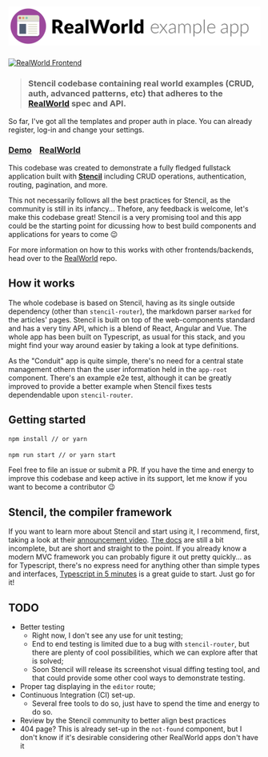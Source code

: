 # ![RealWorld Example App](logo.png)

[![RealWorld Frontend](https://img.shields.io/badge/realworld-frontend-%23783578.svg)](http://realworld.io)

> ### Stencil codebase containing real world examples (CRUD, auth, advanced patterns, etc) that adheres to the [RealWorld](https://github.com/gothinkster/realworld) spec and API.

So far, I've got all the templates and proper auth in place. You can already register, log-in and change your settings.

### [Demo](https://stencil-realworld.netlify.com)&nbsp;&nbsp;&nbsp;&nbsp;[RealWorld](https://github.com/gothinkster/realworld)

This codebase was created to demonstrate a fully fledged fullstack application built with **[Stencil](https://stenciljs.com/)** including CRUD operations, authentication, routing, pagination, and more.

This not necessarily follows all the best practices for Stencil, as the community is still in its infancy... Thefore, any feedback is welcome, let's make this codebase great! Stencil is a very promising tool and this app could be the starting point for dicussing how to best build components and applications for years to come 😉

For more information on how to this works with other frontends/backends, head over to the [RealWorld](https://github.com/gothinkster/realworld) repo.

## How it works

The whole codebase is based on Stencil, having as its single outside dependency (other than `stencil-router`), the markdown parser `marked` for the articles' pages. Stencil is built on top of the web-components standard and has a very tiny API, which is a blend of React, Angular and Vue. The whole app has been built on Typescript, as usual for this stack, and you might find your way around easier by taking a look at type definitions.

As the "Conduit" app is quite simple, there's no need for a central state management othern than the user information held in the `app-root` component. There's an example e2e test, although it can be greatly improved to provide a better example when Stencil fixes tests dependendable upon `stencil-router`.

## Getting started

```
npm install // or yarn

npm run start // or yarn start
```

Feel free to file an issue or submit a PR. If you have the time and energy to improve this codebase and keep active in its support, let me know if you want to become a contributor 😉

## Stencil, the compiler framework

If you want to learn more about Stencil and start using it, I recommend, first, taking a look at their [announcement video](https://www.youtube.com/watch?v=UfD-k7aHkQE). [The docs](https://stenciljs.com/) are still a bit incomplete, but are short and straight to the point. If you already know a modern MVC framework you can probably figure it out pretty quickly... as for Typescript, there's no express need for anything other than simple types and interfaces, [Typescript in 5 minutes](https://www.typescriptlang.org/docs/handbook/typescript-in-5-minutes.html) is a great guide to start. Just go for it!

## TODO

- Better testing
  - Right now, I don't see any use for unit testing;
  - End to end testing is limited due to a bug with `stencil-router`, but there are plenty of cool possibilities, which we can explore after that is solved;
  - Soon Stencil will release its screenshot visual diffing testing tool, and that could provide some other cool ways to demonstrate testing.
- Proper tag displaying in the `editor` route;
- Continuous Integration (CI) set-up.
  - Several free tools to do so, just have to spend the time and energy to do so.
- Review by the Stencil community to better align best practices
- 404 page? This is already set-up in the `not-found` component, but I don't know if it's desirable considering other RealWorld apps don't have it
